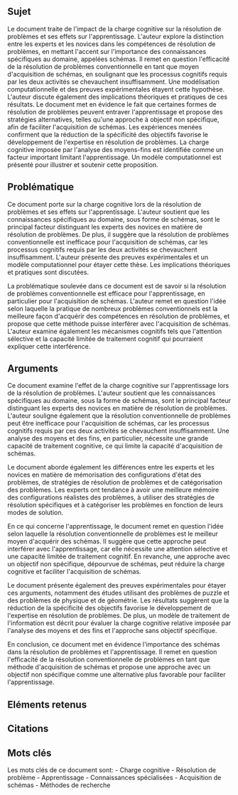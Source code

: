 ## Sujet
Le document traite de l'impact de la charge cognitive sur la résolution de problèmes et ses effets sur l'apprentissage. L'auteur explore la distinction entre les experts et les novices dans les compétences de résolution de problèmes, en mettant l'accent sur l'importance des connaissances spécifiques au domaine, appelées schémas. Il remet en question l'efficacité de la résolution de problèmes conventionnelle en tant que moyen d'acquisition de schémas, en soulignant que les processus cognitifs requis par les deux activités se chevauchent insuffisamment. Une modélisation computationnelle et des preuves expérimentales étayent cette hypothèse. L'auteur discute également des implications théoriques et pratiques de ces résultats. Le document met en évidence le fait que certaines formes de résolution de problèmes peuvent entraver l'apprentissage et propose des stratégies alternatives, telles qu'une approche à objectif non spécifique, afin de faciliter l'acquisition de schémas. Les expériences menées confirment que la réduction de la spécificité des objectifs favorise le développement de l'expertise en résolution de problèmes. La charge cognitive imposée par l'analyse des moyens-fins est identifiée comme un facteur important limitant l'apprentissage. Un modèle computationnel est présenté pour illustrer et soutenir cette proposition.
## Problématique
Ce document porte sur la charge cognitive lors de la résolution de problèmes et ses effets sur l'apprentissage. L'auteur soutient que les connaissances spécifiques au domaine, sous forme de schémas, sont le principal facteur distinguant les experts des novices en matière de résolution de problèmes. De plus, il suggère que la résolution de problèmes conventionnelle est inefficace pour l'acquisition de schémas, car les processus cognitifs requis par les deux activités se chevauchent insuffisamment. L'auteur présente des preuves expérimentales et un modèle computationnel pour étayer cette thèse. Les implications théoriques et pratiques sont discutées.

La problématique soulevée dans ce document est de savoir si la résolution de problèmes conventionnelle est efficace pour l'apprentissage, en particulier pour l'acquisition de schémas. L'auteur remet en question l'idée selon laquelle la pratique de nombreux problèmes conventionnels est la meilleure façon d'acquérir des compétences en résolution de problèmes, et propose que cette méthode puisse interférer avec l'acquisition de schémas. L'auteur examine également les mécanismes cognitifs tels que l'attention sélective et la capacité limitée de traitement cognitif qui pourraient expliquer cette interférence.
## Arguments
Ce document examine l'effet de la charge cognitive sur l'apprentissage lors de la résolution de problèmes. L'auteur soutient que les connaissances spécifiques au domaine, sous la forme de schémas, sont le principal facteur distinguant les experts des novices en matière de résolution de problèmes. L'auteur souligne également que la résolution conventionnelle de problèmes peut être inefficace pour l'acquisition de schémas, car les processus cognitifs requis par ces deux activités se chevauchent insuffisamment. Une analyse des moyens et des fins, en particulier, nécessite une grande capacité de traitement cognitive, ce qui limite la capacité d'acquisition de schémas.

Le document aborde également les différences entre les experts et les novices en matière de mémorisation des configurations d'état des problèmes, de stratégies de résolution de problèmes et de catégorisation des problèmes. Les experts ont tendance à avoir une meilleure mémoire des configurations réalistes des problèmes, à utiliser des stratégies de résolution spécifiques et à catégoriser les problèmes en fonction de leurs modes de solution.

En ce qui concerne l'apprentissage, le document remet en question l'idée selon laquelle la résolution conventionnelle de problèmes est le meilleur moyen d'acquérir des schémas. Il suggère que cette approche peut interférer avec l'apprentissage, car elle nécessite une attention sélective et une capacité limitée de traitement cognitif. En revanche, une approche avec un objectif non spécifique, dépourvue de schémas, peut réduire la charge cognitive et faciliter l'acquisition de schémas. 

Le document présente également des preuves expérimentales pour étayer ces arguments, notamment des études utilisant des problèmes de puzzle et des problèmes de physique et de géométrie. Les résultats suggèrent que la réduction de la spécificité des objectifs favorise le développement de l'expertise en résolution de problèmes. De plus, un modèle de traitement de l'information est décrit pour évaluer la charge cognitive relative imposée par l'analyse des moyens et des fins et l'approche sans objectif spécifique. 

En conclusion, ce document met en évidence l'importance des schémas dans la résolution de problèmes et l'apprentissage. Il remet en question l'efficacité de la résolution conventionnelle de problèmes en tant que méthode d'acquisition de schémas et propose une approche avec un objectif non spécifique comme une alternative plus favorable pour faciliter l'apprentissage.

## Eléments retenus 

## Citations

## Mots clés
Les mots clés de ce document sont: - Charge cognitive - Résolution de problème - Apprentissage - Connaissances spécialisées - Acquisition de schémas - Méthodes de recherche